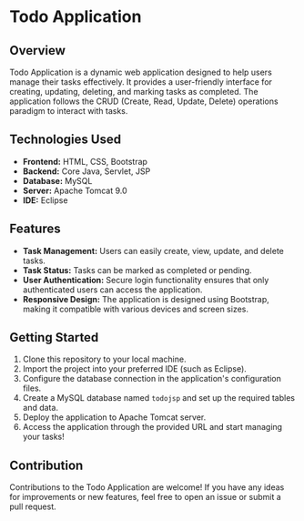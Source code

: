 # Todo Application

## Overview
Todo Application is a dynamic web application designed to help users manage their tasks effectively. It provides a user-friendly interface for creating, updating, deleting, and marking tasks as completed. The application follows the CRUD (Create, Read, Update, Delete) operations paradigm to interact with tasks.

## Technologies Used
- **Frontend:** HTML, CSS, Bootstrap
- **Backend:** Core Java, Servlet, JSP
- **Database:** MySQL
- **Server:** Apache Tomcat 9.0
- **IDE:** Eclipse

## Features
- **Task Management:** Users can easily create, view, update, and delete tasks.
- **Task Status:** Tasks can be marked as completed or pending.
- **User Authentication:** Secure login functionality ensures that only authenticated users can access the application.
- **Responsive Design:** The application is designed using Bootstrap, making it compatible with various devices and screen sizes.

## Getting Started
1. Clone this repository to your local machine.
2. Import the project into your preferred IDE (such as Eclipse).
3. Configure the database connection in the application's configuration files.
4. Create a MySQL database named `todojsp` and set up the required tables and data.
5. Deploy the application to Apache Tomcat server.
6. Access the application through the provided URL and start managing your tasks!

## Contribution
Contributions to the Todo Application are welcome! If you have any ideas for improvements or new features, feel free to open an issue or submit a pull request.


